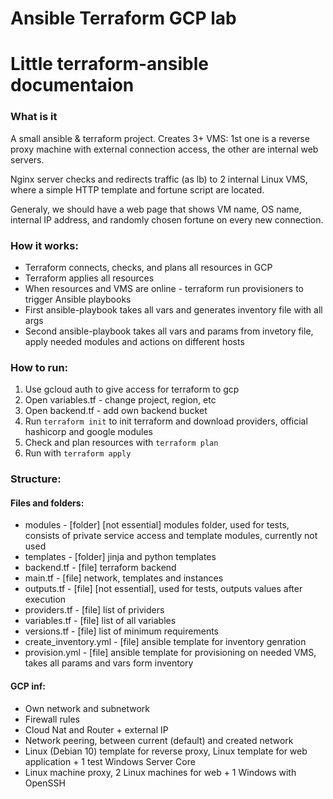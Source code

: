 # Ansible Terraform GCP lab

<h1>Little terraform-ansible documentaion</h1>

<h3>What is it</h3>

A small ansible & terraform project. Creates 3+ VMS: 1st one is a reverse proxy machine with external connection access, the other are internal web servers. 

Nginx server checks and redirects traffic (as lb) to 2 internal Linux VMS, where a simple HTTP template and fortune script are located.

Generaly, we should have a web page that shows VM name, OS name, internal IP address, and randomly chosen fortune on every new connection.

<h3>How it works:</h3>

  * Terraform connects, checks, and plans all resources in GCP
  * Terraform applies all resources
  * When resources and VMS are online - terraform run provisioners to trigger Ansible playbooks
  * First ansible-playbook takes all vars and generates inventory file with all args
  * Second ansible-playbook takes all vars and params from invetory file, apply needed modules and actions on different hosts

<h3>How to run:</h3>

  1) Use gcloud auth to give access for terraform to gcp
  2) Open variables.tf - change project, region, etc
  3) Open backend.tf - add own backend bucket
  4) Run `terraform init` to init terraform and download providers, official hashicorp and google modules
  5) Check and plan resources with `terraform plan`
  6) Run with `terraform apply`

<h3>Structure:</h3>

  <h4>Files and folders:</h4>
  
  * modules - [folder] [not essential] modules folder, used for tests, consists of private service access and template modules, currently not used
  * templates - [folder] jinja and python templates
  * backend.tf - [file] terraform backend
  * main.tf - [file] network, templates and instances
  * outputs.tf - [file] [not essential], used for tests, outputs values after execution
  * providers.tf - [file] list of prividers
  * variables.tf - [file] list of all variables
  * versions.tf - [file] list of minimum requirements
  * create_inventory.yml - [file] ansible template for inventory genration
  * provision.yml - [file] ansible template for provisioning on needed VMS, takes all params and vars form inventory

  <h4>GCP inf:</h4>
  
  * Own network and subnetwork
  * Firewall rules
  * Cloud Nat and Router + external IP
  * Network peering, between current (default) and created network
  * Linux (Debian 10) template for reverse proxy, Linux template for web application + 1 test Windows Server Core
  * Linux machine proxy, 2 Linux machines for web + 1 Windows with OpenSSH
